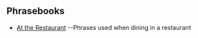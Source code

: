 ## Phrasebooks
* [At the Restaurant](http://www.russianforfree.com/phrasebook-restaurant.php)
	--Phrases used when dining in a restaurant


